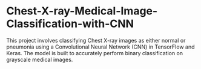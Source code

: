 # Chest-X-ray-Medical-Image-Classification-with-CNN
This project involves classifying Chest X-ray images as either normal or pneumonia using a Convolutional Neural Network (CNN) in TensorFlow and Keras. The model is built to accurately perform binary classification on grayscale medical images.
